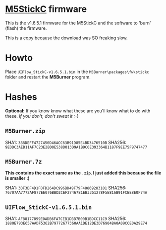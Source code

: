 # [M5StickC](https://m5stack.com/products/stick-c) firmware

This is the v1.6.5.1 firmware for the M5StickC and the software to 'burn' (flash) the firmware.

This is a copy because the download was SO freaking slow.

# Howto
Place `UIFlow_StickC-v1.6.5.1.bin` in the `M5Burner\packages\fw\stickc` folder and restart the **M5Burner** program.

# Hashes

**Optional:** If you know know what these are you'll know what to do with these. *If you don't, don't sweat it* :-)

## `M5Burner.zip`

SHA1: `388DEFF4727450D46ACC63B91D85E4BD3476510B`
SHA256: `9EDDC3AED11AF7C23E2BD0E538D013D9A1B9C0E393364B1187F9EE75F9747477`

## `M5Burner.7z`

**This contains the exact same as the `.zip`. I just added this because the file is smaller :)**

SHA1: `3DF3BF4D1F8FD264DC996BD49F79F48869283181`
SHA256: `76707AA7772AF877EE076BBD2CEF2746781EB3351278F5E816B91FCEE8E0F74A`

## `UIFlow_StickC-v1.6.5.1.bin`

SHA1: `AF88177899E0ADB6FA7CEB1DBB7B00B1BDCC11C9`
SHA256: `1880E793E657AADF5362B79772677360AA1DE12DE3D76904BA0A09CCE0A29E74`
